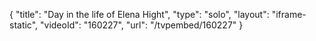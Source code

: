 {
    "title": "Day in the life of Elena Hight",
    "type": "solo",
    "layout": "iframe-static",
    "videoId": "160227",
    "url": "\/tvpembed\/160227"
}